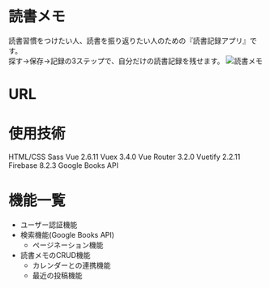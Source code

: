 # 読書メモ
読書習慣をつけたい人、読書を振り返りたい人のための『読書記録アプリ』です。<br>
探す→保存→記録の3ステップで、自分だけの読書記録を残せます。
![読書メモ](../assets/img/reading-memo.png)

# URL

# 使用技術
HTML/CSS
Sass
Vue 2.6.11
Vuex 3.4.0
Vue Router 3.2.0
Vuetify 2.2.11
Firebase 8.2.3
Google Books API

# 機能一覧
- ユーザー認証機能
- 検索機能(Google Books API)
  - ページネーション機能
- 読書メモのCRUD機能
  - カレンダーとの連携機能
  - 最近の投稿機能